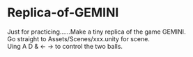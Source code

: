 # Replica-of-GEMINI
Just for practicing......Make a tiny replica of the game GEMINI.  
Go straight to Assets/Scenes/xxx.unity for scene.  
Uing A D & <- -> to control the two balls.
